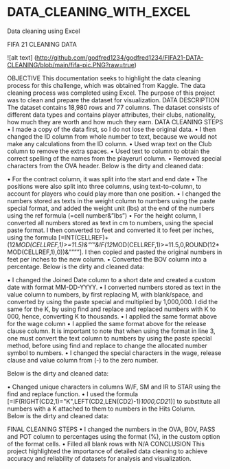 # DATA_CLEANING_WITH_EXCEL
Data cleaning using Excel

FIFA 21 CLEANING DATA

![alt text] (http://github.com/godfred1234/godfred1234/FIFA21-DATA-CLEANING/blob/main/fifa-pic.PNG?raw=true) 

OBJECTIVE
This documentation seeks to highlight the data cleaning process for this challenge, which was obtained from Kaggle. The data cleaning process was completed using Excel. The purpose of this project was to clean and prepare the dataset for visualization.
DATA DESCRIPTION
The dataset contains 18,980 rows and 77 columns. The dataset consists of different data types and contains player attributes, their clubs, nationality, how much they are worth and how much they earn.
DATA CLEANING STEPS
•	I made a copy of the data first, so I do not lose the original data.
•	I then changed the ID column from whole number to text, because we would not make any calculations from the ID column.
•	Used wrap text on the Club column to remove the extra spaces.
•	Used text to column to obtain the correct spelling of the names from the playerurl column.
•	Removed special characters from the OVA header.
Below is the dirty and cleaned data:
 

 


•	For the contract column, it was split into the start and end date
•	The positions were also split into three columns, using text-to-column, to account for players who could play more than one position.
•	I changed the numbers stored as texts in the weight column to numbers using the paste special format, and added the weight unit (lbs) at the end of the numbers using the ref formula (=cell number&”lbs”) 
•	For the height column, I converted all numbers stored as text in cm to numbers, using the special paste format. I then converted to feet and converted it to feet per inches, using the formula [=INT(CELLREF)+(12*MOD(CELLREF,1)>=11.5)&”’”&IF(12*MOD(CELLREF,1)>=11.5,0,ROUND(12*MOD(CELLREF,1),0))&””””]. I then copied and pasted the original numbers in feet per inches to the new column.
•	Converted the BOV column into a percentage.
Below is the dirty and cleaned data:
 
 

•	I changed the Joined Date column to a short date and created a custom date with format MM-DD-YYYY.
•	I converted numbers stored as text in the value column to numbers, by first replacing M, with blank/space, and converted by using the paste special and multiplied by 1,000,000. I did the same for the K, by using find and replace and replaced numbers with K to 000, hence, converting K to thousands.
•	I applied the same format above for the wage column
•	I applied the same format above for the release clause column. It is important to note that when using the format in line 3, one must convert the text column to numbers by using the paste special method, before using find and replace to change the allocated number symbol to numbers.
•	I changed the special characters in the wage, release clause and value column from (-) to the zero number.

Below is the dirty and cleaned data:
 

 

•	Changed unique characters in columns W/F, SM and IR to STAR using the find and replace function.
•	I used the formula [=IF(RIGHT(CD2,1)="K",LEFT(CD2,LEN(CD2)-1)*1000,CD2*1)] to substitute all numbers with a K attached to them to numbers in the Hits Column.  
Below is the dirty and cleaned data:
 

 

FINAL CLEANING STEPS
•	I changed the numbers in the OVA, BOV, PASS and POT column to percentages using the format (%), in the custom option of the format cells.
•	Filled all blank rows with N/A
CONCLUSION
This project highlighted the importance of detailed data cleaning to achieve accuracy and reliability of datasets for analysis and visualization. 
